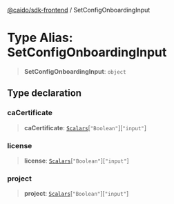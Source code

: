 [@caido/sdk-frontend](../index.md) / SetConfigOnboardingInput

# Type Alias: SetConfigOnboardingInput

> **SetConfigOnboardingInput**: `object`

## Type declaration

### caCertificate

> **caCertificate**: [`Scalars`](Scalars.md)\[`"Boolean"`\]\[`"input"`\]

### license

> **license**: [`Scalars`](Scalars.md)\[`"Boolean"`\]\[`"input"`\]

### project

> **project**: [`Scalars`](Scalars.md)\[`"Boolean"`\]\[`"input"`\]
